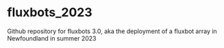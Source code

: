 # fluxbots_2023
Github repository for fluxbots 3.0, aka the deployment of a fluxbot array in Newfoundland in summer 2023
